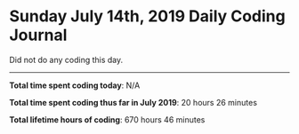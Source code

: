 # Sunday July 14th, 2019 Daily Coding Journal

Did not do any coding this day.
___
**Total time spent coding today**: N/A

**Total time spent coding thus far in July 2019**: 20 hours 26 minutes

**Total lifetime hours of coding**: 670 hours 46 minutes